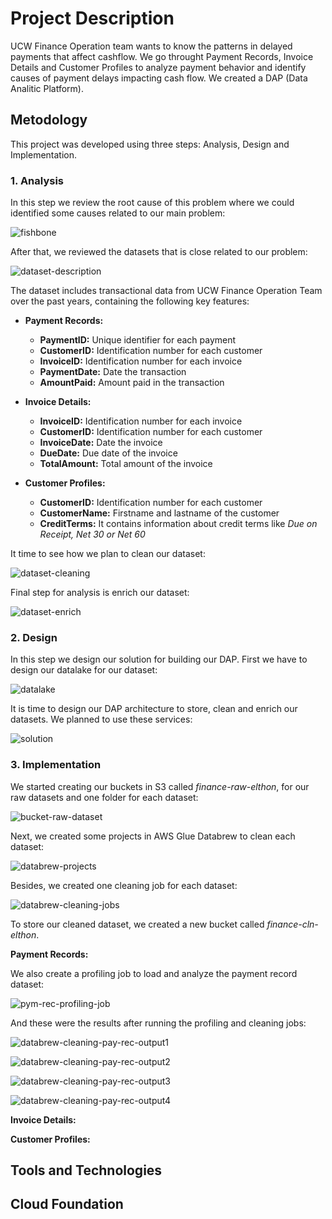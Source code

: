 # **Project Description**
UCW Finance Operation team wants to know the patterns in delayed payments that affect cashflow. We go throught Payment Records, Invoice Details and Customer Profiles to analyze payment behavior and identify causes of payment delays impacting cash flow. We created a DAP (Data Analitic Platform).

## **Metodology**
This project was developed using three steps: Analysis, Design and Implementation.

### **1. Analysis**
In this step we review the root cause of this problem where we could identified some causes related to our main problem:

![fishbone](./images/analysis/fishbone.png "Fishbone diagram")

After that, we reviewed the datasets that is close related to our problem: 

![dataset-description](./images/analysis/dataset-description.png "Dataset Description")

The dataset includes transactional data from UCW Finance Operation Team over the past years, containing the following key features:

- **Payment Records:**
    - **PaymentID:** Unique identifier for each payment
    - **CustomerID:** Identification number for each customer
    - **InvoiceID:** Identification number for each invoice
    - **PaymentDate:** Date the transaction
    - **AmountPaid:** Amount paid in the transaction

- **Invoice Details:**
    - **InvoiceID:** Identification number for each invoice
    - **CustomerID:** Identification number for each customer
    - **InvoiceDate:** Date the invoice
    - **DueDate:** Due date of the invoice
    - **TotalAmount:** Total amount of the invoice

- **Customer Profiles:**
    - **CustomerID:** Identification number for each customer
    - **CustomerName:** Firstname and lastname of the customer
    - **CreditTerms:** It contains information about credit terms like *Due on Receipt, Net 30 or Net 60*

It time to see how we plan to clean our dataset:

![dataset-cleaning](./images/analysis/dataset-cleaning.png "Dataset Cleaning")

Final step for analysis is enrich our dataset:

![dataset-enrich](./images/analysis/enrichment.png "Dataset Enrich")

### **2. Design**
In this step we design our solution for building our DAP. First we have to design our datalake for our dataset:

![datalake](./images/design/datalake.png "Datalake")

It is time to design our DAP architecture to store, clean and enrich our datasets. We planned to use these services:

![solution](./images/design/architecture.png "Solution")

### **3. Implementation**
We started creating our buckets in S3 called *finance-raw-elthon*, for our raw datasets and one folder for each dataset:

![bucket-raw-dataset](./images/implementation/s3-raw.png "Raw Dataset")

Next, we created some projects in AWS Glue Databrew to clean each dataset:

![databrew-projects](./images/implementation/cleaning/databrew-projects.png "AWS Glue Databrew Projects")

Besides, we created one cleaning job for each dataset:

![databrew-cleaning-jobs](./images/implementation/cleaning/databrew-cleaning-jobs.png "Cleaning Jobs")

To store our cleaned dataset, we created a new bucket called *finance-cln-elthon*.

**Payment Records:**

We also create a profiling job to load and analyze the payment record dataset:

![pym-rec-profiling-job](./images/implementation/cleaning/databrew-payment-records-job1.png "Payment Records - Profiling Job")

And these were the results after running the profiling and cleaning jobs:

![databrew-cleaning-pay-rec-output1](./images/implementation/cleaning/databrew-payment-records-output1.png "Payment Records - Output 1")

![databrew-cleaning-pay-rec-output2](./images/implementation/cleaning/databrew-payment-records-output2.png "Payment Records - Output 2")

![databrew-cleaning-pay-rec-output3](./images/implementation/cleaning/databrew-payment-records-output3.png "Payment Records - Output 3")

![databrew-cleaning-pay-rec-output4](./images/implementation/cleaning/databrew-payment-records-output4.png "Payment Records - Output 4")

**Invoice Details:**

**Customer Profiles:**


## **Tools and Technologies**
    
## **Cloud Foundation**
